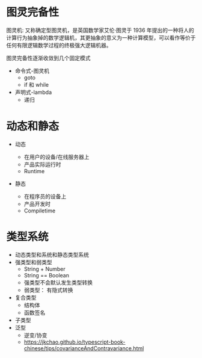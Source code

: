 # 图灵完备性

图灵机: 又称确定型图灵机，是英国数学家艾伦·图灵于 1936 年提出的一种将人的计算行为抽象掉的数学逻辑机，其更抽象的意义为一种计算模型，可以看作等价于任何有限逻辑数学过程的终极强大逻辑机器。

图灵完备性逐渐收敛到几个固定模式

- 命令式-图灵机
  - goto
  - if 和 while
- 声明式-lambda
  - 递归

# 动态和静态

- 动态

  - 在用户的设备/在线服务器上
  - 产品实际运行时
  - Runtime

- 静态
  - 在程序员的设备上
  - 产品开发时
  - Compiletime

# 类型系统

- 动态类型和系统和静态类型系统
- 强类型和弱类型
  - String + Number
  - String == Boolean
  - 强类型不会默认发生类型转换
  - 弱类型： 有隐式转换
- 复合类型
  - 结构体
  - 函数签名
- 子类型
- 泛型
  - 逆变/协变
  - https://jkchao.github.io/typescript-book-chinese/tips/covarianceAndContravariance.html
